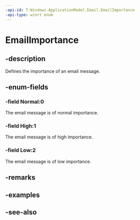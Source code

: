 ```yaml
---
-api-id: T:Windows.ApplicationModel.Email.EmailImportance
-api-type: winrt enum
---
```


<!-- Enumeration syntax
public enum Windows.ApplicationModel.Email.EmailImportance : int
-->

# EmailImportance

## -description
Defines the importance of an email message.

## -enum-fields
### -field Normal:0
The email message is of normal importance.

### -field High:1
The email message is of high importance.

### -field Low:2
The email message is of low importance.


## -remarks

## -examples

## -see-also